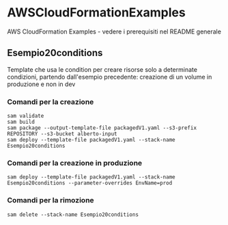 # AWSCloudFormationExamples
AWS CloudFormation Examples - vedere i prerequisiti nel README generale

## Esempio20conditions
Template che usa le condition per creare risorse solo a determinate condizioni, partendo dall'esempio precedente: creazione di un volume in produzione e non in dev

### Comandi per la creazione

```
sam validate
sam build
sam package --output-template-file packagedV1.yaml --s3-prefix REPOSITORY --s3-bucket alberto-input
sam deploy --template-file packagedV1.yaml --stack-name Esempio20conditions
```
### Comandi per la creazione in produzione
```
sam deploy --template-file packagedV1.yaml --stack-name Esempio20conditions --parameter-overrides EnvName=prod
```
### Comandi per la rimozione
```
sam delete --stack-name Esempio20conditions
```
